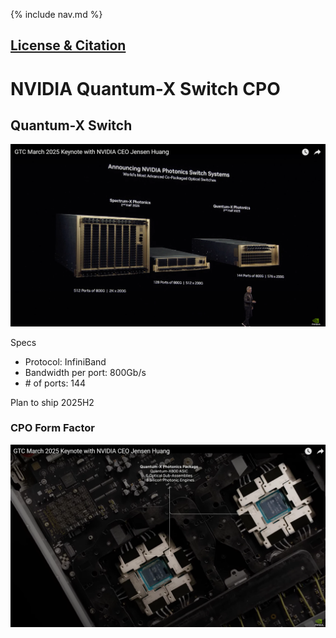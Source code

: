 {% include nav.md %}

## [License & Citation](index.md#license)

# NVIDIA Quantum-X Switch CPO

## Quantum-X Switch

<!-- ![NV CPO Switch](img/nv_quantumx_spectrumx.png) -->
<img src="img/nv_quantumx_spectrumx.png" width="600"/>

Specs
- Protocol: InfiniBand
- Bandwidth per port: 800Gb/s
- \# of ports: 144

Plan to ship 2025H2

### CPO Form Factor 
<!-- ![NV Quantum-X CPO package](img/nv_quantumx_cpo_package.png) -->
<img src="img/nv_quantumx_cpo_package.png" width="600"/>

